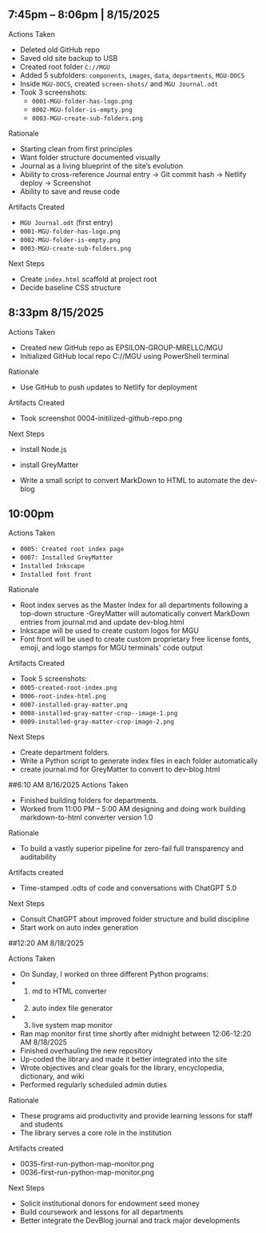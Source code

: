 ## 7:45pm – 8:06pm | 8/15/2025

Actions Taken
- Deleted old GitHub repo
- Saved old site backup to USB
- Created root folder `C://MGU`
- Added 5 subfolders: `components`, `images`, `data`, `departments`, `MGU-DOCS`
- Inside `MGU-DOCS`, created `screen-shots/` and `MGU Journal.odt`
- Took 3 screenshots:  
  - `0001-MGU-folder-has-logo.png`  
  - `0002-MGU-folder-is-empty.png`  
  - `0003-MGU-create-sub-folders.png`

Rationale
- Starting clean from first principles
- Want folder structure documented visually
- Journal as a living blueprint of the site’s evolution
- Ability to cross-reference Journal entry → Git commit hash → Netlify deploy → Screenshot
- Ability to save and reuse code

Artifacts Created
- `MGU Journal.odt` (first entry)
- `0001-MGU-folder-has-logo.png`
- `0002-MGU-folder-is-empty.png`
- `0003-MGU-create-sub-folders.png`

Next Steps
- Create `index.html` scaffold at project root
- Decide baseline CSS structure

## 8:33pm 8/15/2025

Actions Taken
- Created new GitHub repo as EPSILON-GROUP-MRELLC/MGU
- Initialized GitHub local repo  C://MGU using PowerShell terminal

Rationale
- Use GitHub to push updates to Netlify for deployment

Artifacts Created
- Took screenshot 0004-initilized-github-repo.png


Next Steps
- install Node.js
- install GreyMatter

- Write a small script to convert MarkDown to HTML to automate the dev-blog 

## 10:00pm

Actions Taken
- `0005: Created root index page`
- `0007: Installed GreyMatter`
- `Installed Inkscape`
- `Installed font front`

Rationale
- Root index serves as the Master Index for all departments following a top-down structure
-GreyMatter will automatically convert MarkDown entries from journal.md and update dev-blog.html
- Inkscape will be used to create custom logos for MGU
- Font front will be used to create custom proprietary free license fonts, emoji, and logo stamps for MGU terminals' code output

Artifacts Created
- Took 5 screenshots:
- `0005-created-root-index.png`
- `0006-root-index-html.png`
- `0007-installed-gray-matter.png`
- `0008-installed-gray-matter-crop--image-1.png`
- `0009-installed-gray-matter-crop-image-2.png` 

 
Next Steps
- Create department folders.
- Write a Python script to generate index files in each folder automatically
- create journal.md for GreyMatter to convert to dev-blog.html


##6:10 AM 8/16/2025
Actions Taken
- Finished building folders for departments.
- Worked from 11:00 PM – 5:00 AM designing and doing work building markdown-to-html converter version 1.0

Rationale
- To build a vastly superior pipeline for zero-fail full transparency and auditability

Artifacts created
- Time-stamped .odts of code and conversations with ChatGPT 5.0

Next Steps
- Consult ChatGPT about improved folder structure and build discipline
- Start work on auto index generation   
 


##12:20 AM 8/18/2025 

Actions Taken
- On Sunday, I worked on three different Python programs:
- 1. md to HTML converter
- 2. auto index file generator
- 3. live system map monitor
- Ran map monitor first time shortly after midnight between 12:06-12:20 AM 8/18/2025
- Finished overhauling the new repository
- Up-coded the library and made it better integrated into the site
- Wrote objectives and clear goals for the library, encyclopedia, dictionary, and wiki
- Performed regularly scheduled admin duties

Rationale
- These programs aid productivity and provide learning lessons for staff and students
- The library serves a core role in the institution


Artifacts created

- 0035-first-run-python-map-monitor.png
- 0036-first-run-python-map-monitor.png


Next Steps
- Solicit institutional donors for endowment seed money
- Build coursework and lessons for all departments
- Better integrate the DevBlog journal and track major developments